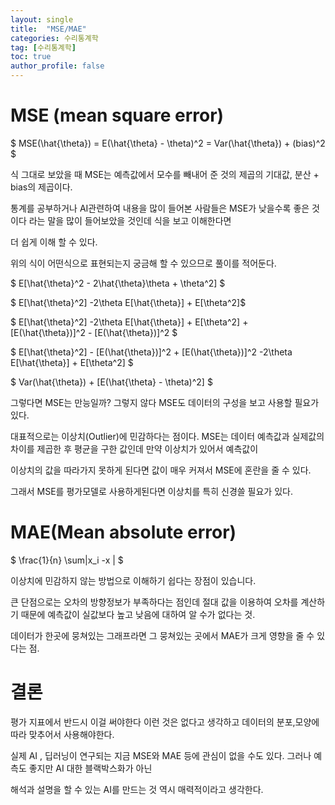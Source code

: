 ```yaml
---
layout: single
title:  "MSE/MAE"
categories: 수리통계학
tag: [수리통계학]
toc: true
author_profile: false
---
```


<head>
  <style>
    table.dataframe {
      white-space: normal;
      width: 100%;
      height: 240px;
      display: block;
      overflow: auto;
      font-family: Arial, sans-serif;
      font-size: 0.9rem;
      line-height: 20px;
      text-align: center;
      border: 0px !important;
    }

    table.dataframe th {
      text-align: center;
      font-weight: bold;
      padding: 8px;
    }

    table.dataframe td {
      text-align: center;
      padding: 8px;
    }

    table.dataframe tr:hover {
      background: #b8d1f3; 
    }

    .output_prompt {
      overflow: auto;
      font-size: 0.9rem;
      line-height: 1.45;
      border-radius: 0.3rem;
      -webkit-overflow-scrolling: touch;
      padding: 0.8rem;
      margin-top: 0;
      margin-bottom: 15px;
      font: 1rem Consolas, "Liberation Mono", Menlo, Courier, monospace;
      color: $code-text-color;
      border: solid 1px $border-color;
      border-radius: 0.3rem;
      word-break: normal;
      white-space: pre;
    }

  .dataframe tbody tr th:only-of-type {
      vertical-align: middle;
  }

  .dataframe tbody tr th {
      vertical-align: top;
  }

  .dataframe thead th {
      text-align: center !important;
      padding: 8px;
  }

  .page__content p {
      margin: 0 0 0px !important;
  }

  .page__content p > strong {
    font-size: 0.8rem !important;
  }

  </style>
</head>


# MSE (mean square error)


$ MSE(\hat{\theta}) = E(\hat{\theta} - \theta)^2  = Var(\hat{\theta}) + (bias)^2 $


식 그대로 보았을 때 MSE는 예측값에서 모수를 빼내어 준 것의 제곱의 기대값, 분산 + bias의 제곱이다.


통계를 공부하거나 AI관련하여 내용을 많이 들어본 사람들은 MSE가 낮을수록 좋은 것이다 라는 말을 많이 들어보았을 것인데 식을 보고 이해한다면

더 쉽게 이해 할 수 있다.



위의 식이 어떤식으로 표현되는지 궁금해 할 수 있으므로 풀이를 적어둔다.


$ E[\hat{\theta}^2 - 2\hat{\theta}\theta + \theta^2] $ 



$ E[\hat{\theta}^2] -2\theta E[\hat{\theta}] + E[\theta^2]$



$ E[\hat{\theta}^2] -2\theta E[\hat{\theta}] + E[\theta^2] + [E(\hat{\theta})]^2 - [E(\hat{\theta})]^2 $



$ E[\hat{\theta}^2] - [E(\hat{\theta})]^2 + [E(\hat{\theta})]^2 -2\theta E[\hat{\theta}] + E[\theta^2] $



$ Var(\hat{\theta}) + [E(\hat{\theta} - \theta)^2] $


그렇다면 MSE는 만능일까? 그렇지 않다 MSE도 데이터의 구성을 보고 사용할 필요가 있다.


대표적으로는 이상치(Outlier)에 민감하다는 점이다.  MSE는 데이터 예측값과 실제값의 차이를 제곱한 후 평균을 구한 값인데 만약 이상치가 있어서 예측값이


이상치의 값을 따라가지 못하게 된다면 값이 매우 커져서 MSE에 혼란을 줄 수 있다.


그래서 MSE를 평가모델로 사용하게된다면 이상치를 특히 신경쓸 필요가 있다.


# MAE(Mean absolute error)


$ \frac{1}{n} \sum|x_i -x |  $


이상치에 민감하지 않는 방법으로 이해하기 쉽다는 장점이 있습니다.


큰 단점으로는 오차의 방향정보가 부족하다는 점인데 절대 값을 이용하여 오차를 계산하기 때문에 예측값이 실값보다 높고 낮음에 대하여 알 수가 없다는 것.



데이터가 한곳에 뭉쳐있는 그래프라면 그 뭉쳐있는 곳에서 MAE가 크게 영향을 줄 수 있다는 점.


# 결론


평가 지표에서 반드시 이걸 써야한다 이런 것은 없다고 생각하고 데이터의 분포,모양에 따라 맞추어서 사용해야한다.


실제 AI , 딥러닝이 연구되는 지금 MSE와 MAE 등에 관심이 없을 수도 있다. 그러나 예측도 좋지만 AI 대한 블랙박스화가 아닌



해석과 설명을 할 수 있는 AI를 만드는 것 역시 매력적이라고 생각한다.

